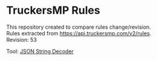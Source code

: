 # TruckersMP Rules

This repository created to compare rules change/revision.  
Rules extracted from https://api.truckersmp.com/v2/rules.  
Revision: 53

Tool: [JSON String Decoder](https://www.freeformatter.com/json-escape.html)
